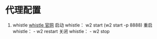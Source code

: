 <!--
 * @Author: TerryMin
 * @Date: 2023-04-03 07:36:22
 * @LastEditors: TerryMin
 * @LastEditTime: 2023-04-03 07:49:48
 * @Description: file not
-->

# 代理配置

1. whistle
   [whistle 官网](https://wproxy.org/whistle/quickstart.html)
   启动 whistle： w2 start (w2 start -p 8888)
   重启 whistle： - w2 restart
   关闭 whistle： - w2 stop
